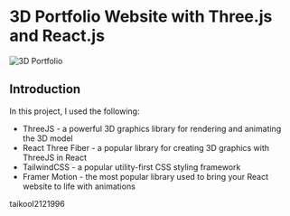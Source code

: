 # 3D Portfolio Website with Three.js and React.js
![3D Portfolio](https://user-images.githubusercontent.com/72439970/231527447-7f648bf6-e135-47dc-8df5-54c5b455ce5c.png)

## Introduction
In this project, I used the following:
- ThreeJS - a powerful 3D graphics library for rendering and animating the 3D model
- React Three Fiber - a popular library for creating 3D graphics with ThreeJS in React
- TailwindCSS - a popular utility-first CSS styling framework
- Framer Motion - the most popular library used to bring your React website to life with animations

taikool2121996